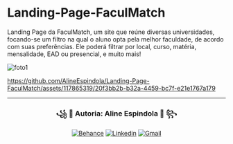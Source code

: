 # Landing-Page-FaculMatch
Landing Page da FaculMatch, um site que reúne diversas universidades, focando-se um filtro na qual o aluno opta pela melhor faculdade, de acordo com suas preferências. Ele poderá filtrar por local, curso, matéria, mensalidade, EAD ou presencial, e muito mais!

![foto1](https://github.com/AlineEspindola/Landing-Page-FaculMatch/assets/117865319/3264f903-809b-49fe-b5fa-4f47287cc12a)

https://github.com/AlineEspindola/Landing-Page-FaculMatch/assets/117865319/20f3bb2b-b32a-4459-bc7f-e21e1767a179

<hr>

<div align="center">
<h3>꧁ 🔴 Autoria: Aline Espindola 🔴 ꧂</h3>

[![Behance](https://img.shields.io/badge/-Behance-blue?style=for-the-badge&logo=behance&logoColor=white)](https://www.behance.net/line14)
[![Linkedin](https://img.shields.io/badge/LinkedIn-0077B5?style=for-the-badge&logo=linkedin&logoColor=white)](https://www.linkedin.com/in/aline-espindola-72034b285)
[![Gmail](https://img.shields.io/badge/Gmail-D14836?style=for-the-badge&logo=gmail&logoColor=white)](https://mail.google.com/mail/u/0/?view=cm&fs=1&tf=1&to=alineabreuespindola@gmail.com)
  
</div>
